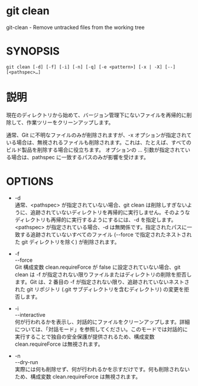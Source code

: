 # git clean

git-clean - Remove untracked files from the working tree

# SYNOPSIS

```
git clean [-d] [-f] [-i] [-n] [-q] [-e <pattern>] [-x | -X] [--] [<pathspec>…​]
```

# 説明

現在のディレクトリから始めて、バージョン管理下にないファイルを再帰的に削除して、作業ツリーをクリーンアップします。

通常、Git に不明なファイルのみが削除されますが、-x オプションが指定されている場合は、無視されるファイルも削除されます。これは、たとえば、すべてのビルド製品を削除する場合に役立ちます。
オプションの <pathspec>... 引数が指定されている場合は、pathspec に一致するパスのみが影響を受けます。

# OPTIONS

* -d  
通常、\<pathspec> が指定されていない場合、git clean は削除しすぎないように、追跡されていないディレクトリを再帰的に実行しません。そのようなディレクトリも再帰的に実行するようにするには、-d を指定します。  
\<pathspec> が指定されている場合、-d は無関係です。指定されたパスに一致する追跡されていないすべてのファイル (--force で指定されたネストされた git ディレクトリを除く) が削除されます。

* -f<br>--force  
Git 構成変数 clean.requireForce が false に設定されていない場合、git clean は -f が指定されない限りファイルまたはディレクトリの削除を拒否します。Git は、2 番目の -f が指定されない限り、追跡されていないネストされた git リポジトリ (.git サブディレクトリを含むディレクトリ) の変更を拒否します。

* -i<br>--interactive  
何が行われるかを表示し、対話的にファイルをクリーンアップします。詳細については、「対話モード」を参照してください。このモードでは対話的に実行することで独自の安全保護が提供されるため、構成変数 clean.requireForce は無視されます。

* -n<br>--dry-run  
実際には何も削除せず、何が行われるかを示すだけです。何も削除されないため、構成変数 clean.requireForce は無視されます。
